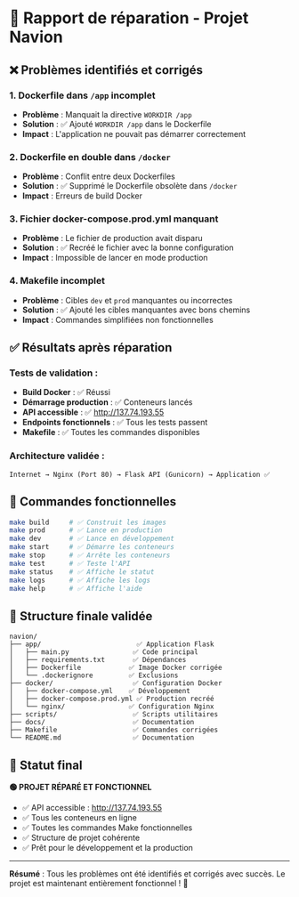 # 🔧 Rapport de réparation - Projet Navion

## ❌ Problèmes identifiés et corrigés

### 1. **Dockerfile dans `/app` incomplet**
- **Problème** : Manquait la directive `WORKDIR /app`
- **Solution** : ✅ Ajouté `WORKDIR /app` dans le Dockerfile
- **Impact** : L'application ne pouvait pas démarrer correctement

### 2. **Dockerfile en double dans `/docker`**
- **Problème** : Conflit entre deux Dockerfiles
- **Solution** : ✅ Supprimé le Dockerfile obsolète dans `/docker`
- **Impact** : Erreurs de build Docker

### 3. **Fichier docker-compose.prod.yml manquant**
- **Problème** : Le fichier de production avait disparu
- **Solution** : ✅ Recréé le fichier avec la bonne configuration
- **Impact** : Impossible de lancer en mode production

### 4. **Makefile incomplet**
- **Problème** : Cibles `dev` et `prod` manquantes ou incorrectes
- **Solution** : ✅ Ajouté les cibles manquantes avec bons chemins
- **Impact** : Commandes simplifiées non fonctionnelles

## ✅ Résultats après réparation

### Tests de validation :
- **Build Docker** : ✅ Réussi
- **Démarrage production** : ✅ Conteneurs lancés
- **API accessible** : ✅ http://137.74.193.55
- **Endpoints fonctionnels** : ✅ Tous les tests passent
- **Makefile** : ✅ Toutes les commandes disponibles

### Architecture validée :
```
Internet → Nginx (Port 80) → Flask API (Gunicorn) → Application ✅
```

## 🚀 Commandes fonctionnelles

```bash
make build     # ✅ Construit les images
make prod      # ✅ Lance en production  
make dev       # ✅ Lance en développement
make start     # ✅ Démarre les conteneurs
make stop      # ✅ Arrête les conteneurs
make test      # ✅ Teste l'API
make status    # ✅ Affiche le statut
make logs      # ✅ Affiche les logs
make help      # ✅ Affiche l'aide
```

## 📁 Structure finale validée

```
navion/
├── app/                        ✅ Application Flask
│   ├── main.py                ✅ Code principal
│   ├── requirements.txt       ✅ Dépendances
│   ├── Dockerfile            ✅ Image Docker corrigée
│   └── .dockerignore         ✅ Exclusions
├── docker/                    ✅ Configuration Docker
│   ├── docker-compose.yml    ✅ Développement
│   ├── docker-compose.prod.yml ✅ Production recréé
│   └── nginx/                ✅ Configuration Nginx
├── scripts/                   ✅ Scripts utilitaires
├── docs/                      ✅ Documentation
├── Makefile                   ✅ Commandes corrigées
└── README.md                  ✅ Documentation
```

## 🎯 Statut final

**🟢 PROJET RÉPARÉ ET FONCTIONNEL**

- ✅ API accessible : http://137.74.193.55
- ✅ Tous les conteneurs en ligne
- ✅ Toutes les commandes Make fonctionnelles
- ✅ Structure de projet cohérente
- ✅ Prêt pour le développement et la production

---

**Résumé** : Tous les problèmes ont été identifiés et corrigés avec succès. Le projet est maintenant entièrement fonctionnel ! 🎉
